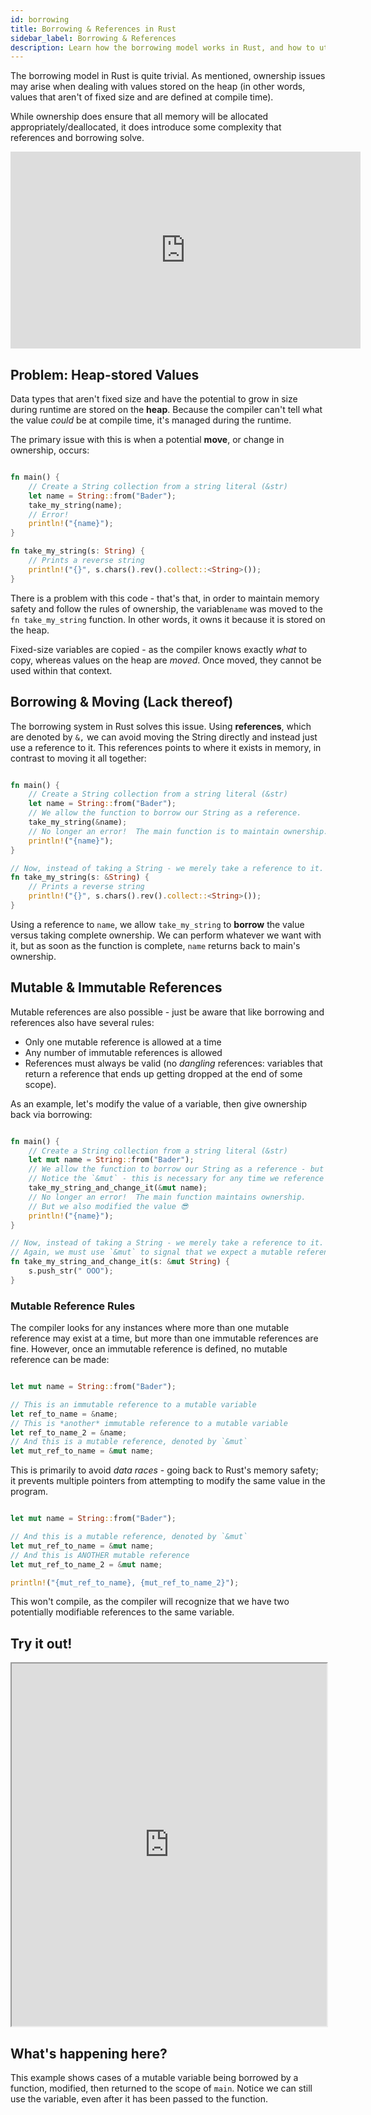 ```yaml
---
id: borrowing
title: Borrowing & References in Rust
sidebar_label: Borrowing & References
description: Learn how the borrowing model works in Rust, and how to utilize it properly.
---
```


The borrowing model in Rust is quite trivial. As mentioned, ownership issues may arise when dealing
with values stored on the heap (in other words, values that aren't of fixed size and are defined at
compile time).

While ownership does ensure that all memory will be allocated appropriately/deallocated, it does
introduce some complexity that references and borrowing solve.

<iframe width="560" height="315" src="https://www.youtube.com/embed/x8ainN1vTaE?si=nkR6-xD38Vebia_Q" title="YouTube video player" frameborder="0" allow="accelerometer; autoplay; clipboard-write; encrypted-media; gyroscope; picture-in-picture; web-share" allowfullscreen></iframe>

## Problem: Heap-stored Values

Data types that aren't fixed size and have the potential to grow in size during runtime are stored
on the **heap**. Because the compiler can't tell what the value _could_ be at compile time, it's
managed during the runtime.

The primary issue with this is when a potential **move**, or change in ownership, occurs:

```rust

fn main() {
    // Create a String collection from a string literal (&str)
    let name = String::from("Bader");
    take_my_string(name);
    // Error!
    println!("{name}");
}

fn take_my_string(s: String) {
    // Prints a reverse string
    println!("{}", s.chars().rev().collect::<String>());
}

```

There is a problem with this code - that's that, in order to maintain memory safety and follow the
rules of ownership, the variable`name` was moved to the `fn take_my_string` function. In other
words, it owns it because it is stored on the heap.

Fixed-size variables are copied - as the compiler knows exactly _what_ to copy, whereas values on
the heap are _moved_. Once moved, they cannot be used within that context.

## Borrowing & Moving (Lack thereof)

The borrowing system in Rust solves this issue. Using **references**, which are denoted by `&,` we
can avoid moving the String directly and instead just use a reference to it. This references points
to where it exists in memory, in contrast to moving it all together:

```rust

fn main() {
    // Create a String collection from a string literal (&str)
    let name = String::from("Bader");
    // We allow the function to borrow our String as a reference.
    take_my_string(&name);
    // No longer an error!  The main function is to maintain ownership.
    println!("{name}");
}

// Now, instead of taking a String - we merely take a reference to it.
fn take_my_string(s: &String) {
    // Prints a reverse string
    println!("{}", s.chars().rev().collect::<String>());
}

```

Using a reference to `name`, we allow `take_my_string` to **borrow** the value versus taking
complete ownership. We can perform whatever we want with it, but as soon as the function is
complete, `name` returns back to main's ownership.

## Mutable & Immutable References

Mutable references are also possible - just be aware that like borrowing and references also have
several rules:

- Only one mutable reference is allowed at a time
- Any number of immutable references is allowed
- References must always be valid (no _dangling_ references: variables that return a reference that
  ends up getting dropped at the end of some scope).

As an example, let's modify the value of a variable, then give ownership back via borrowing:

```rust

fn main() {
    // Create a String collection from a string literal (&str)
    let mut name = String::from("Bader");
    // We allow the function to borrow our String as a reference - but mutable
    // Notice the `&mut` - this is necessary for any time we reference a mutable reference
    take_my_string_and_change_it(&mut name);
    // No longer an error!  The main function maintains ownership.
    // But we also modified the value 😎
    println!("{name}");
}

// Now, instead of taking a String - we merely take a reference to it.
// Again, we must use `&mut` to signal that we expect a mutable reference
fn take_my_string_and_change_it(s: &mut String) {
    s.push_str(" OOO");
}

```

### Mutable Reference Rules

The compiler looks for any instances where more than one mutable reference may exist at a time, but
more than one immutable references are fine. However, once an immutable reference is defined, no
mutable reference can be made:

```rust

let mut name = String::from("Bader");

// This is an immutable reference to a mutable variable
let ref_to_name = &name;
// This is *another* immutable reference to a mutable variable
let ref_to_name_2 = &name;
// And this is a mutable reference, denoted by `&mut`
let mut_ref_to_name = &mut name;

```

This is primarily to avoid _data races_ - going back to Rust's memory safety; it prevents multiple
pointers from attempting to modify the same value in the program.

```rust

let mut name = String::from("Bader");

// And this is a mutable reference, denoted by `&mut`
let mut_ref_to_name = &mut name;
// And this is ANOTHER mutable reference
let mut_ref_to_name_2 = &mut name;

println!("{mut_ref_to_name}, {mut_ref_to_name_2}");

```

This won't compile, as the compiler will recognize that we have two potentially modifiable
references to the same variable.

## Try it out!

<iframe width="100%" height="580" src="https://play.rust-lang.org/?version=stable&mode=debug&edition=2021&code=fn+main%28%29+%7B%0A++++%2F%2F+Create+a+String+collection+from+a+string+literal+%28%26str%29%0A++++let+mut+name+%3D+String%3A%3Afrom%28%22Bader%22%29%3B%0A++++%2F%2F+We+allow+the+function+to+borrow+our+String+as+a+reference+-+but+mutable%0A++++%2F%2F+Notice+the+%60%26mut%60+-+this+is+necessary+for+any+time+we+reference+a+mutable+reference%0A++++println%21%28%22Before%3A+%7Bname%7D%22%29%3B%0A++++take_my_string_and_change_it%28%26mut+name%29%3B%0A++++%2F%2F+No+longer+an+error%21+The+main+function+maintains+ownership.%0A++++%2F%2F+But+we+also+modifed+the+value+%F0%9F%98%8E%0A++++println%21%28%22After%3A+%7Bname%7D%22%29%3B%0A%7D%0A%0A%2F%2F+Now%2C+instead+of+taking+a+String+-+we+merely+take+a+reference+to+it.%0A%2F%2F+Again%2C+we+must+use+%60%26mut%60+to+signal+that+we+expect+a+mutable+reference%0Afn+take_my_string_and_change_it%28s%3A+%26mut+String%29+%7B%0A++++s.push_str%28%22+OOO%22%29%3B%0A%7D"></iframe>

## What's happening here?

This example shows cases of a mutable variable being borrowed by a function, modified, then returned
to the scope of `main`. Notice we can still use the variable, even after it has been passed to the
function.
